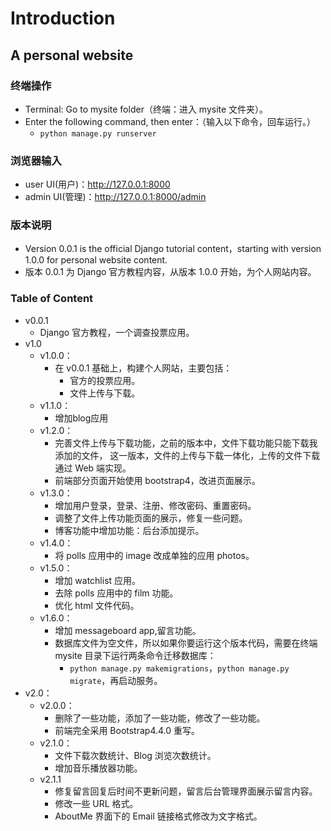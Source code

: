 # Introduction 

## A personal website

### 终端操作

- Terminal: Go to mysite folder（终端：进入 mysite 文件夹）。
- Enter the following command, then enter：（输入以下命令，回车运行。）
    - `python manage.py runserver`

### 浏览器输入

- user UI(用户)：http://127.0.0.1:8000 
- admin UI(管理)：http://127.0.0.1:8000/admin

### 版本说明

- Version 0.0.1 is the official Django tutorial content，starting with version 1.0.0 for personal website content.
- 版本 0.0.1 为 Django 官方教程内容，从版本 1.0.0 开始，为个人网站内容。

### Table of Content

- v0.0.1  
    - Django 官方教程，一个调查投票应用。
- v1.0
    - v1.0.0： 
        - 在 v0.0.1 基础上，构建个人网站，主要包括：
            - 官方的投票应用。
            - 文件上传与下载。
    - v1.1.0：
        - 增加blog应用
    - v1.2.0：  
        - 完善文件上传与下载功能，之前的版本中，文件下载功能只能下载我添加的文件，
        这一版本，文件的上传与下载一体化，上传的文件下载通过 Web 端实现。 
        - 前端部分页面开始使用 bootstrap4，改进页面展示。        
    - v1.3.0：
        - 增加用户登录，登录、注册、修改密码、重置密码。
        - 调整了文件上传功能页面的展示，修复一些问题。
        - 博客功能中增加功能：后台添加提示。
    - v1.4.0：
        - 将 polls 应用中的 image 改成单独的应用 photos。
    - v1.5.0：
        - 增加 watchlist 应用。
        - 去除 polls 应用中的 film 功能。
        - 优化 html 文件代码。
    - v1.6.0：
        - 增加 messageboard app,留言功能。
        - 数据库文件为空文件，所以如果你要运行这个版本代码，需要在终端 mysite 目录下运行两条命令迁移数据库：
            - `python manage.py makemigrations`，`python manage.py migrate`，再启动服务。 
- v2.0：
	- v2.0.0：
        - 删除了一些功能，添加了一些功能，修改了一些功能。
        - 前端完全采用 Bootstrap4.4.0 重写。
    - v2.1.0：
        - 文件下载次数统计、Blog 浏览次数统计。
        - 增加音乐播放器功能。
    - v2.1.1
        - 修复留言回复后时间不更新问题，留言后台管理界面展示留言内容。
        - 修改一些 URL 格式。
        - AboutMe 界面下的 Email 链接格式修改为文字格式。